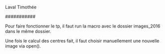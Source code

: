 Laval Timothée

###########

Pour faire fonctionner le tp, il faut run la macro avec le dossier images_2016 dans le même dossier.

Une fois le calcul des centres fait, il faut choisir manuellement une nouvelle image via open().

